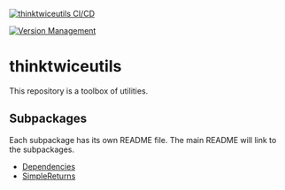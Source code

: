 [![thinktwiceutils CI/CD](https://github.com/thinktwiceco/thinktwiceutils/actions/workflows/ci.yml/badge.svg)](https://github.com/thinktwiceco/thinktwiceutils/actions/workflows/ci.yml)

[![Version Management](https://github.com/thinktwiceco/thinktwiceutils/actions/workflows/version.yml/badge.svg)](https://github.com/thinktwiceco/thinktwiceutils/actions/workflows/version.yml)

# thinktwiceutils

This repository is a toolbox of utilities.

## Subpackages

Each subpackage has its own README file. The main README will link to the subpackages.

- [Dependencies](./src/thinktwiceutils/dependencies/README.md)
- [SimpleReturns](./src/thinktwiceutils/simplereturns/README.md)
